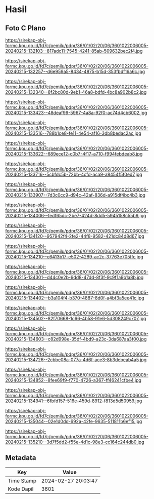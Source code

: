 # Hasil

## Foto C Plano

https://sirekap-obj-formc.kpu.go.id/fd7c/pemilu/pdpr/36/01/02/20/06/3601022006005-20240215-132103--817adc11-7545-4241-85ab-509632bec2f4.jpg

https://sirekap-obj-formc.kpu.go.id/fd7c/pemilu/pdpr/36/01/02/20/06/3601022006005-20240215-132257--d6e959a5-8434-4875-b15d-353fbdf16a6c.jpg

https://sirekap-obj-formc.kpu.go.id/fd7c/pemilu/pdpr/36/01/02/20/06/3601022006005-20240215-132340--8f2bc80d-9eb1-46a8-bdfd-4bc8a902b8c2.jpg

https://sirekap-obj-formc.kpu.go.id/fd7c/pemilu/pdpr/36/01/02/20/06/3601022006005-20240215-133423--48deaf99-5967-4a8a-92f0-ac74d4cb6002.jpg

https://sirekap-obj-formc.kpu.go.id/fd7c/pemilu/pdpr/36/01/02/20/06/3601022006005-20240215-133516--788b1ce8-fe11-4e54-af16-3db8bedac2ac.jpg

https://sirekap-obj-formc.kpu.go.id/fd7c/pemilu/pdpr/36/01/02/20/06/3601022006005-20240215-133622--689ece12-c0b7-4f17-a710-f994febdeab8.jpg

https://sirekap-obj-formc.kpu.go.id/fd7c/pemilu/pdpr/36/01/02/20/06/3601022006005-20240215-133716--5cbfdc5b-72bb-4cfd-aca9-a8454f5f0ed7.jpg

https://sirekap-obj-formc.kpu.go.id/fd7c/pemilu/pdpr/36/01/02/20/06/3601022006005-20240215-133907--7d3c0cc9-d94c-42af-836d-a915df4bc4b3.jpg

https://sirekap-obj-formc.kpu.go.id/fd7c/pemilu/pdpr/36/01/02/20/06/3601022006005-20240215-134006--fedf65dc-2be7-424d-8dd5-5945158c55b9.jpg

https://sirekap-obj-formc.kpu.go.id/fd7c/pemilu/pdpr/36/01/02/20/06/3601022006005-20240215-134120--957942f4-2fe2-44f8-9582-421dc84d8d67.jpg

https://sirekap-obj-formc.kpu.go.id/fd7c/pemilu/pdpr/36/01/02/20/06/3601022006005-20240215-134210--c6413b17-e502-4289-ac2c-37763e705ffc.jpg

https://sirekap-obj-formc.kpu.go.id/fd7c/pemilu/pdpr/36/01/02/20/06/3601022006005-20240215-134301--d44c0e2b-9dd8-47dd-8f3f-9c9f1a9b1a8b.jpg

https://sirekap-obj-formc.kpu.go.id/fd7c/pemilu/pdpr/36/01/02/20/06/3601022006005-20240215-134402--b3a104f4-b370-4887-8d0f-a4bf3a5ee41c.jpg

https://sirekap-obj-formc.kpu.go.id/fd7c/pemilu/pdpr/36/01/02/20/06/3601022006005-20240215-134502--82f70668-1c66-4b58-91e6-5d308249c707.jpg

https://sirekap-obj-formc.kpu.go.id/fd7c/pemilu/pdpr/36/01/02/20/06/3601022006005-20240215-134603--c82d998e-35df-4bd9-a23c-3da687aa3f00.jpg

https://sirekap-obj-formc.kpu.go.id/fd7c/pemilu/pdpr/36/01/02/20/06/3601022006005-20240215-134726--2cbbe08a-077a-4d6f-ace3-8b3debeab4a5.jpg

https://sirekap-obj-formc.kpu.go.id/fd7c/pemilu/pdpr/36/01/02/20/06/3601022006005-20240215-134852--8fee69f9-f770-4726-a367-ff46241cfbe4.jpg

https://sirekap-obj-formc.kpu.go.id/fd7c/pemilu/pdpr/36/01/02/20/06/3601022006005-20240215-134941--6fbfd157-516e-459d-8912-f813d5d50959.jpg

https://sirekap-obj-formc.kpu.go.id/fd7c/pemilu/pdpr/36/01/02/20/06/3601022006005-20240215-135044--02e1d0dd-692a-42fe-9635-511811b6ef15.jpg

https://sirekap-obj-formc.kpu.go.id/fd7c/pemilu/pdpr/36/01/02/20/06/3601022006005-20240215-135210--3d7f5dd2-f55e-4d1c-98e3-cc164c244db0.jpg


## Metadata

| Key        | Value               |
| ---------- | ------------------- |
| Time Stamp | 2024-02-27 20:03:47 |
| Kode Dapil | 3601                |



